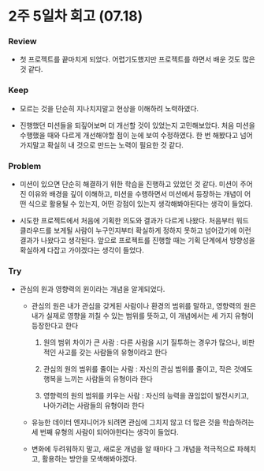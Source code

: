 # 2주 5일차 회고 (07.18)

### Review
- 첫 프로젝트를 끝마치게 되었다. 어렵기도했지만 프로젝트를 하면서 배운 것도 많은 것 같다.

### Keep
- 모르는 것을 단순히 지나치지말고 현상을 이해하려 노력하였다.
  
- 진행했던 미션들을 되짚어보며 더 개선할 것이 있었는지 고민해보았다. 처음 미션을 수행했을 때와 다르게 개선해야할 점이 눈에 보여 수정하였다. 한 번 해봤다고 넘어가지말고 확실히 내 것으로 만드는 노력이 필요한 것 같다.

### Problem
- 미션이 있으면 단순히 해결하기 위한 학습을 진행하고 있었던 것 같다. 미션이 주어진 이유와 배경을 깊이 이해하고, 미션을 수행하면서 미션에서 등장하는 개념이 어떤 식으로 활용될 수 있는지, 어떤 강점이 있는지 생각해봐야된다는 생각이 들었다.
  
- 시도한 프로젝트에서 처음에 기획한 의도와 결과가 다르게 나왔다. 처음부터 워드 클라우드를 보게될 사람이 누구인지부터 확실하게 정하지 못하고 넘어갔기에 이런 결과가 나왔다고 생각된다. 앞으로 프로젝트를 진행할 때는 기획 단계에서 방향성을 확실하게 다잡고 가야겠다는 생각이 들었다.

### Try
- 관심의 원과 영향력의 원이라는 개념을 알게되었다.
  
  - 관심의 원은 내가 관심을 갖게된 사람이나 환경의 범위를 말하고, 영향력의 원은 내가 실제로 영향을 끼칠 수 있는 범위를 뜻하고, 이 개념에서는 세 가지 유형이 등장한다고 한다
    
      1. 원의 범위 차이가 큰 사람 : 다른 사람을 시기 질투하는 경우가 많으나, 비판적인 사고를 갖는 사람들의 유형이라고 한다
   
      2. 관심의 원의 범위를 줄이는 사람 : 자신의 관심 범위를 줄이고, 작은 것에도 행복을 느끼는 사람들의 유형이라 한다
   
      3. 영향력의 원의 범위를 키우는 사람 : 자신의 능력을 끊임없이 발전시키고, 나아가려는 사람들의 유형이라 한다
   
  - 유능한 데이터 엔지니어가 되려면 관심에 그치지 않고 더 많은 것을 학습하려는 세 번째 유형의 사람이 되어야한다는 생각이 들었다.
    
  - 변화에 두려워하지 말고, 새로운 개념을 알 때마다 그 개념을 적극적으로 파헤치고, 활용하는 방안을 모색해봐야겠다.
